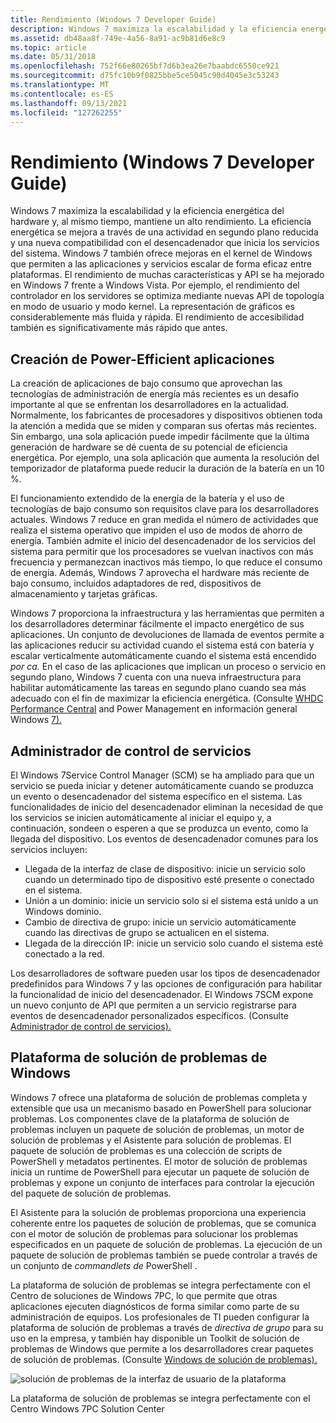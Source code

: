 ```yaml
---
title: Rendimiento (Windows 7 Developer Guide)
description: Windows 7 maximiza la escalabilidad y la eficiencia energética del hardware y, al mismo tiempo, mantiene un alto rendimiento.
ms.assetid: db48aa8f-749e-4a56-8a91-ac9b81d6e8c9
ms.topic: article
ms.date: 05/31/2018
ms.openlocfilehash: 752f66e80265bf7d6b3ea26e7baabdc6550ce921
ms.sourcegitcommit: d75fc10b9f0825bbe5ce5045c90d4045e3c53243
ms.translationtype: MT
ms.contentlocale: es-ES
ms.lasthandoff: 09/13/2021
ms.locfileid: "127262255"
---
```

# <a name="performance-windows-7-developer-guide"></a>Rendimiento (Windows 7 Developer Guide)

Windows 7 maximiza la escalabilidad y la eficiencia energética del hardware y, al mismo tiempo, mantiene un alto rendimiento. La eficiencia energética se mejora a través de una actividad en segundo plano reducida y una nueva compatibilidad con el desencadenador que inicia los servicios del sistema. Windows 7 también ofrece mejoras en el kernel de Windows que permiten a las aplicaciones y servicios escalar de forma eficaz entre plataformas. El rendimiento de muchas características y API se ha mejorado en Windows 7 frente a Windows Vista. Por ejemplo, el rendimiento del controlador en los servidores se optimiza mediante nuevas API de topología en modo de usuario y modo kernel. La representación de gráficos es considerablemente más fluida y rápida. El rendimiento de accesibilidad también es significativamente más rápido que antes.

## <a name="building-power-efficient-applications"></a>Creación de Power-Efficient aplicaciones

La creación de aplicaciones de bajo consumo que aprovechan las tecnologías de administración de energía más recientes es un desafío importante al que se enfrentan los desarrolladores en la actualidad. Normalmente, los fabricantes de procesadores y dispositivos obtienen toda la atención a medida que se miden y comparan sus ofertas más recientes. Sin embargo, una sola aplicación puede impedir fácilmente que la última generación de hardware se dé cuenta de su potencial de eficiencia energética. Por ejemplo, una sola aplicación que aumenta la resolución del temporizador de plataforma puede reducir la duración de la batería en un 10 %.

El funcionamiento extendido de la energía de la batería y el uso de tecnologías de bajo consumo son requisitos clave para los desarrolladores actuales. Windows 7 reduce en gran medida el número de actividades que realiza el sistema operativo que impiden el uso de modos de ahorro de energía. También admite el inicio del desencadenador de los servicios del sistema para permitir que los procesadores se vuelvan inactivos con más frecuencia y permanezcan inactivos más tiempo, lo que reduce el consumo de energía. Además, Windows 7 aprovecha el hardware más reciente de bajo consumo, incluidos adaptadores de red, dispositivos de almacenamiento y tarjetas gráficas.

Windows 7 proporciona la infraestructura y las herramientas que permiten a los desarrolladores determinar fácilmente el impacto energético de sus aplicaciones. Un conjunto de devoluciones de llamada de eventos permite a las aplicaciones reducir su actividad cuando el sistema está con batería y escalar verticalmente automáticamente cuando el sistema está encendido *por ca.* En el caso de las aplicaciones que implican un proceso o servicio en segundo plano, Windows 7 cuenta con una nueva infraestructura para habilitar automáticamente las tareas en segundo plano cuando sea más adecuado con el fin de maximizar la eficiencia energética. (Consulte [WHDC Performance Central](https://www.microsoft.com/whdc/system/sysperf/default.mspx) and Power Management en información general Windows [7).](https://www.climatesaverscomputing.org/wordpress/wp-content/uploads/2011/06/Power_Management_in_Windows_7_Overview.pdf)

## <a name="service-control-manager"></a>Administrador de control de servicios

El Windows 7Service Control Manager (SCM) se ha ampliado para que un servicio se pueda iniciar y detener automáticamente cuando se produzca un evento o desencadenador del sistema específico en el sistema. Las funcionalidades de inicio del desencadenador eliminan la necesidad de que los servicios se inicien automáticamente al iniciar el equipo y, a continuación, sondeen o esperen a que se produzca un evento, como la llegada del dispositivo. Los eventos de desencadenador comunes para los servicios incluyen:

-   Llegada de la interfaz de clase de dispositivo: inicie un servicio solo cuando un determinado tipo de dispositivo esté presente o conectado en el sistema.
-   Unión a un dominio: inicie un servicio solo si el sistema está unido a un Windows dominio.
-   Cambio de directiva de grupo: inicie un servicio automáticamente cuando las directivas de grupo se actualicen en el sistema.
-   Llegada de la dirección IP: inicie un servicio solo cuando el sistema esté conectado a la red.

Los desarrolladores de software pueden usar los tipos de desencadenador predefinidos para Windows 7 y las opciones de configuración para habilitar la funcionalidad de inicio del desencadenador. El Windows 7SCM expone un nuevo conjunto de API que permiten a un servicio registrarse para eventos de desencadenador personalizados específicos. (Consulte [Administrador de control de servicios).](../services/service-control-manager.md)

## <a name="windows-troubleshooting-platform"></a>Plataforma de solución de problemas de Windows

Windows 7 ofrece una plataforma de solución de problemas completa y extensible que usa un mecanismo basado en PowerShell para solucionar problemas. Los componentes clave de la plataforma de solución de problemas incluyen un paquete de solución de problemas, un motor de solución de problemas y el Asistente para solución de problemas. El paquete de solución de problemas es una colección de scripts de PowerShell y metadatos pertinentes. El motor de solución de problemas inicia un runtime de PowerShell para ejecutar un paquete de solución de problemas y expone un conjunto de interfaces para controlar la ejecución del paquete de solución de problemas.

El Asistente para la solución de problemas proporciona una experiencia coherente entre los paquetes de solución de problemas, que se comunica con el motor de solución de problemas para solucionar los problemas especificados en un paquete de solución de problemas. La ejecución de un paquete de solución de problemas también se puede controlar a través de un conjunto de *commandlets de* PowerShell .

La plataforma de solución de problemas se integra perfectamente con el Centro de soluciones de Windows 7PC, lo que permite que otras aplicaciones ejecuten diagnósticos de forma similar como parte de su administración de equipos. Los profesionales de TI pueden configurar la plataforma de solución de problemas a través de *directiva de grupo* para su uso en la empresa, y también hay disponible un Toolkit de solución de problemas de Windows que permite a los desarrolladores crear paquetes de solución de problemas. (Consulte [Windows de solución de problemas).](/previous-versions/windows/desktop/wintt/windows-troubleshooting-toolkit-portal)

![solución de problemas de la interfaz de usuario de la plataforma](images/windows7-devguide-troubleshoot.jpg)

La plataforma de solución de problemas se integra perfectamente con el Centro Windows 7PC Solution Center

 

 
